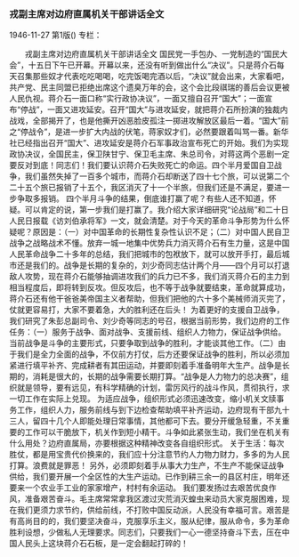 ### 戎副主席对边府直属机关干部讲话全文

1946-11-27
第1版()
专栏：

　　戎副主席对边府直属机关干部讲话全文
    国民党一手包办、一党制造的“国民大会”，十五日下午已开幕。开幕以来，还没有听到做出什么“决议”。只是蒋介石每天召集那些奴才代表吃吃喝喝，吃完饭喝完酒以后，“决议”就会出来，大家看吧，共产党、民主同盟已拒绝出席这个遗臭万年的会，这个会比段祺瑞的善后会议更被人民仇视。蒋介石一面口称“实行政协决议”，一面又擅自召开“国大”；一面宣布“停战”，一面又进攻延安。召开“国大”与进攻延安，就把蒋介石所扮演的独裁内战戏，全部揭开了，也是他撕开凶恶脸皮孤注一掷进攻解放区最后一着。“国大”前之“停战令”，是进一步扩大内战的伏笔，蒋家奴才们，必然要跟着叫骂一番。新华社已经指出召开“国大”、进攻延安是蒋介石军事政治宣布死亡的开始。我们为实现政协决议，全国民主，保卫陕甘宁、保卫毛主席、朱总司令，对蒋这两个恶剧一定要反对到底！同志们！我们要认识蒋介石失败死亡的命运。四个半月爱国自卫战争，我们虽然失掉了一百多个城市，而蒋介石却断送了四十七个旅，可以说第二个二十五个旅已报销了十五个，我区消灭了十一个半旅，但我们还是不满足，要进一步争取多报销。
    四个半月斗争的结果，倒底谁打赢了呢？有些人还不知道，怀疑。可以肯定的说，第一步我们是打赢了。我介绍大家详细研究“论战局”和二十日人民日报载《访刘伯承将军》一文，就会清楚。对于今天的革命斗争形势为什么怀疑呢？原因是：（一）对中国革命的长期性复杂性认识不足；（二）对中国人民自卫战争之战略战术不懂。放弃一城一地集中优势兵力消灭蒋介石有生力量，这是中国人民革命战争二十多年的总结，我们把城市的包袱放下，就可以放开手打，最后城市还是我们的。战争是长期的复杂的，刘少奇同志估计两个月——四个月可以打退敌人攻势，现在蒋介石能够抽调进攻我们的兵力已不多，我们消灭蒋介石的主力到相当程度后，即将转到反攻。但反攻后，也不等于战争就要结束，革命就算成功，蒋介石还有他干爸爸美帝国主义者帮助，但我们把他的六十多个美械师消灭完了，仗就更容易打，大家不要着急，大的胜利还在后头！
    为着更好的支援自卫战争，我们研究了朱彭总副司令、刘少奇等同志的号召，根据当前形势，我们边府的工作任务：（一）服务于战争、面对战争、支援前线、组织人力物力，保证战争供给。当前战争是斗争的主要形式，只要争取到战争的胜利，才能谈其他工作。（二）由于我们是全力全面的战争，不仅前方打仗，后方还要保证战争的胜利，所以必须加紧进行填平补齐、完成耕者有其田运动，并要即刻着手准备明年大生产。战争是长期的，消耗是很大的，长期的战争需要长期打算。“战争是人力物力的总决赛”，组织就是领导，要有远见，有科学精确的计划，雷厉风行的战斗作风，贯彻执行，求一切工作在实际上兑现。
    为适应战争，组织形式必须迅速改变，缩小机关文牍事务工作，组织人力，服务前线与到下边检查帮助填平补齐运动，边府现有干部九十三人，留四十几个人即能处理日常事情，其他都可下去。要分开缓急轻重，不关重要的工作可以干脆放下，机关作到短小精干。斗争如此紧张生动，我们坐在机关有什么用处？边府直属局，亦要根据这种精神改变各自组织形式。
    关于生活：每次胜仗，都是用宝贵代价换来的，我们应十分注意节约人力物力财力，多多的为人民打算。浪费就是罪恶！
    另外，必须即刻着手从事大力生产，不生产不能保证战争供给，我们要开展一个全区性的大生产运动。已作到耕三余一的县区村庄，明年还要来一个农业手工业的家家增产，村村有余运动。
    我们要发扬过去艰苦优良作风，准备艰苦奋斗。毛主席常常拿我区渡过灾荒消灭蝗虫来动员大家克服困难，现在我们更须力求节约，供给前线，不打败中国反动派，人民没有幸福可言。艰苦是有高尚目的的，我们要坚决奋斗，克服享乐主义，服从纪律，服从命令，多为革命胜利设想，少做私人无理要求。同志们，只要我们一心一德坚持奋斗下去，压在中国人民头上这块蒋介石石板，是一定会翻起打碎的！
